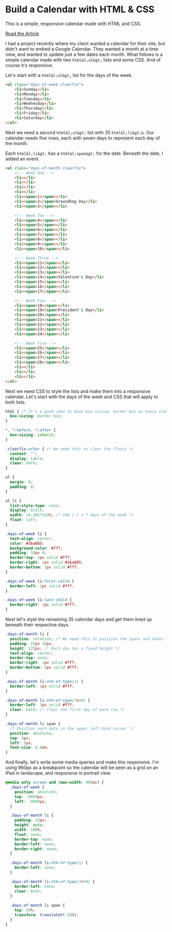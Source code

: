 # Build a Calendar with HTML &amp; CSS

This is a simple, responsive calendar made with HTML and CSS.

[Read the Article](https://angelajholden.com/build-a-calendar-with-html-css)

I had a project recently where my client wanted a calendar for their site, but didn't want to embed a Google Calendar. They wanted a month at a time view, and wanted to update just a few dates each month. What follows is a simple calendar made with two ```html&l;ul&gt;``` lists and some CSS. And of course it's responsive.

Let's start with a ```html&l;ul&gt;``` list for the days of the week.

```html
<ul class="days-of-week clearfix">
	<li>Sunday</li>
	<li>Monday</li>
	<li>Tuesday</li>
	<li>Wednesday</li>
	<li>Thursday</li>
	<li>Friday</li>
	<li>Saturday</li>
</ul>
```

Next we need a second ```html&l;ul&gt;``` list with 35 ```html&l;li&gt;```s. Our calendar needs five rows, each with seven days to represent each day of the month.

Each ```html&l;li&gt;``` has a ```html&l;span&gt;``` for the date. Beneath the date, I added an event.

```html
<ul class="days-of-month clearfix">
	<!-- Week One -->
	<li></li>
	<li></li>
	<li></li>
	<li></li>
	<li><span>1</span></li>
	<li><span>2</span>Groundhog Day</li>
	<li><span>3</span></li>

	<!-- Week Two -->
	<li><span>4</span></li>
	<li><span>5</span></li>
	<li><span>6</span></li>
	<li><span>7</span></li>
	<li><span>8</span></li>
	<li><span>9</span></li>
	<li><span>10</span></li>

	<!-- Week Three -->
	<li><span>11</span></li>
	<li><span>12</span></li>
	<li><span>13</span></li>
	<li><span>14</span>Valentine's Day</li>
	<li><span>15</span></li>
	<li><span>16</span></li>
	<li><span>17</span></li>

	<!-- Week Four -->
	<li><span>18</span></li>
	<li><span>19</span>President's Day</li>
	<li><span>20</span></li>
	<li><span>21</span></li>
	<li><span>22</span></li>
	<li><span>23</span></li>
	<li><span>24</span></li>

	<!-- Week Five -->
	<li><span>25</span></li>
	<li><span>26</span></li>
	<li><span>27</span></li>
	<li><span>28</span></li>
	<li></li>
	<li></li>
	<li></li>
</ul>
```

Next we need CSS to style the lists and make them into a responsive calendar. Let's start with the days of the week and CSS that will apply to both lists.

```css
html { /* It's a good idea to have box-sizing: border-box on every element */
  box-sizing: border-box;
}

*, *:before, *:after {
  box-sizing: inherit;
}

.clearfix:after { /* We need this to clear the floats */
  content: "";
  display: table;
  clear: both;
}

ul {
  margin: 0;
  padding: 0;
}

ul li {
  list-style-type: none;
  display: block;
  width: 14.2857143%; /* 100 / 7 = 7 days of the week */
  float: left;
}

.days-of-week li {
  text-align: center;
  color: #16a085;
  background-color: #fff;
  padding: 10px 0;
  border-top: 1px solid #fff;
  border-right: 1px solid #16a085;
  border-bottom: 1px solid #fff;
}

.days-of-week li:first-child {
  border-left: 1px solid #fff;
}

.days-of-week li:last-child {
  border-right: 1px solid #fff;
}
```

Next let's style the remaining 35 calendar days and get them lined up beneath their respective days.

```css
.days-of-month li {
  position: relative; /* We need this to position the spans and dates */
  padding: 25px 10px;
  height: 125px; /* Each day has a fixed height */
  text-align: center;
  border-top: none;
  border-right: 1px solid #fff;
  border-bottom: 1px solid #fff;
}

.days-of-month li:nth-of-type(1) {
  border-left: 1px solid #fff;
}

.days-of-month li:nth-of-type(7n+8) {
  border-left: 1px solid #fff;
  clear: both; /* Clear the first day of each row */
}

.days-of-month li span {
  /* Position each date in the upper left-hand corner */
  position: absolute;
  top: 5px;
  left: 5px;
  font-size: 0.8em;
}
```

And finally, let's write some media queries and make this responsive. I'm using 960px as a breakpoint so the calendar will be seen as a grid on an iPad in landscape, and responsive in portrait view.

```css
@media only screen and (max-width: 960px) {
  .days-of-week {
    position: absolute;
    top: -9999px;
    left: -9999px;
  }

  .days-of-month li {
    padding: 25px;
    height: auto;
    width: 100%;
    float: none;
    border-top: none;
    border-left: none;
    border-right: none;
  }

  .days-of-month li:nth-of-type(1) {
    border-left: none;
  }

  .days-of-month li:nth-of-type(7n+8) {
    border-left: none;
    clear: both;
  }
  
  .days-of-month li span {
    top: 50%;
    transform: translateY(-50%);
  }
}
```